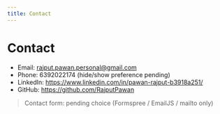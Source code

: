 ```yaml
---
title: Contact
---
```


# Contact

- Email: [rajput.pawan.personal@gmail.com](mailto:rajput.pawan.personal@gmail.com)
- Phone: 6392022174 (hide/show preference pending)
- LinkedIn: https://www.linkedin.com/in/pawan-rajput-b3918a251/
- GitHub: https://github.com/RajputPawan

> Contact form: pending choice (Formspree / EmailJS / mailto only)
